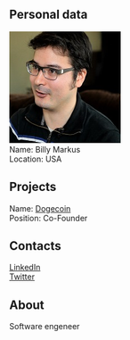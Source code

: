 ## Personal data
![Billy Markus photo](../people/photo/billy_markus.jpg)  
Name:  Billy Markus  
Location: USA  
## Projects  
Name: [Dogecoin](../projects/dogecoin.md)  
Position: Co-Founder  
## Contacts
[LinkedIn](https://www.linkedin.com/in/billy-markus-9306b4143/)   
[Twitter](https://twitter.com/billym2k)  
## About
Software engeneer  
